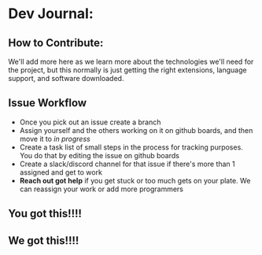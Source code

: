 # Dev Journal:

## How to Contribute: 
We'll add more here as we learn more about the technologies we'll need for the project, but this normally is just getting the right extensions, language support, and software downloaded.

## Issue Workflow

- Once you pick out an issue create a branch  
- Assign yourself and the others working on it on github boards, and then move it to _in progress_
- Create a task list of small steps in the process for tracking purposes. You do that by editing the issue on github boards
- Create a slack/discord channel for that issue if there's more than 1 assigned and get to work
- **Reach out got help** if you get stuck or too much gets on your plate. We can reassign your work or add more programmers

## You got this!!!!
## We got this!!!!
